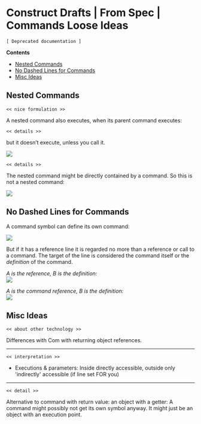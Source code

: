 Construct Drafts | From Spec | Commands Loose Ideas
===================================================

`[ Deprecated documentation ]`

__Contents__

- [Nested Commands](#nested-commands)
- [No Dashed Lines for Commands](#no-dashed-lines-for-commands)
- [Misc Ideas](#misc-ideas)

## Nested Commands

`<< nice formulation >>`  

A nested command also executes, when its parent command executes:

`<< details >>`

but it doesn’t execute, unless you call it.

![](images/7.%20Commands%20Ideas.022.jpeg)

`<< details >>`

The nested command might be directly contained by a command. So this is not a nested command:

![](images/7.%20Commands%20Ideas.029.png)

## No Dashed Lines for Commands

A command symbol can define its own command:

![](images/7.%20Commands%20Ideas.064.png)

But if it has a reference line it is regarded no more than a reference or call to a command. The target of the line is considered the command itself or the *definition* of the command.

*A is the reference, B is the definition:*  
![](images/7.%20Commands%20Ideas.065.jpeg)

*A is the command reference, B is the definition:*  
![](images/7.%20Commands%20Ideas.066.jpeg)

## Misc Ideas

`<< about other technology >>`

Differences with Com with returning object references.

-----

`<< interpretation >>`

- Executions & parameters: Inside directly accessible, outside only 'indirectly' accessible (if line set FOR you)

-----

`<< detail >>`

Alternative to command with return value: an object with a getter: A command might possibly not get its own symbol anyway. It might just be an object with an execution point.